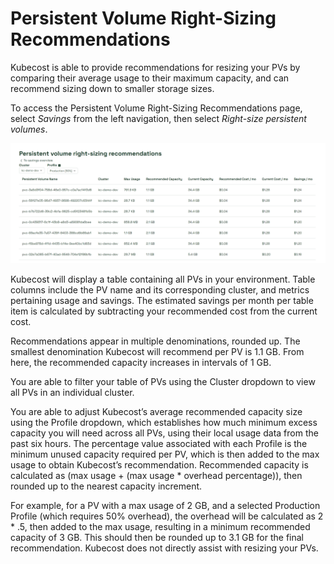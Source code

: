 # Persistent Volume Right-Sizing Recommendations

Kubecost is able to provide recommendations for resizing your PVs by comparing their average usage to their maximum capacity, and can recommend sizing down to smaller storage sizes.

To access the Persistent Volume Right-Sizing Recommendations page, select *Savings* from the left navigation, then select *Right-size persistent volumes*.

![Table](/images/rightsizingpv.png)

Kubecost will display a table containing all PVs in your environment. Table columns include the PV name and its corresponding cluster, and metrics pertaining usage and savings. The estimated savings per month per table item is calculated by subtracting your recommended cost from the current cost.

Recommendations appear in multiple denominations, rounded up. The smallest denomination Kubecost will recommend per PV is 1.1 GB. From here, the recommended capacity increases in intervals of 1 GB.

You are able to filter your table of PVs using the Cluster dropdown to view all PVs in an individual cluster.

You are able to adjust Kubecost’s average recommended capacity size using the Profile dropdown, which establishes how much minimum excess capacity you will need across all PVs, using their local usage data from the past six hours. The percentage value associated with each Profile is the minimum unused capacity required per PV, which is then added to the max usage to obtain Kubecost’s recommendation. Recommended capacity is calculated as (max usage + (max usage * overhead percentage)), then rounded up to the nearest capacity increment.

For example, for a PV with a max usage of 2 GB, and a selected Production Profile (which requires 50% overhead), the overhead will be calculated as 2 * .5, then added to the max usage, resulting in a minimum recommended capacity of 3 GB. This should then be rounded up to 3.1 GB for the final recommendation.
Kubecost does not directly assist with resizing your PVs.
